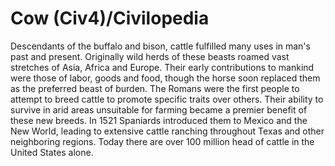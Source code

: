 # Cow (Civ4)/Civilopedia

Descendants of the buffalo and bison, cattle fulfilled many uses in man's past and present. Originally wild herds of these beasts roamed vast stretches of Asia, Africa and Europe. Their early contributions to mankind were those of labor, goods and food, though the horse soon replaced them as the preferred beast of burden. The Romans were the first people to attempt to breed cattle to promote specific traits over others. Their ability to survive in arid areas unsuitable for farming became a premier benefit of these new breeds. In 1521 Spaniards introduced them to Mexico and the New World, leading to extensive cattle ranching throughout Texas and other neighboring regions. Today there are over 100 million head of cattle in the United States alone.